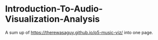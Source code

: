 # Introduction-To-Audio-Visualization-Analysis

A sum up of https://therewasaguy.github.io/p5-music-viz/ into one page. 
